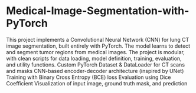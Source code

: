 # Medical-Image-Segmentation-with-PyTorch
This project implements a Convolutional Neural Network (CNN) for lung CT image segmentation, built entirely with PyTorch. The model learns to detect and segment tumor regions from medical images.  The project is modular, with clean scripts for data loading, model definition, training, evaluation, and utility functions.
Custom PyTorch Dataset & DataLoader for CT scans and masks
CNN-based encoder-decoder architecture (inspired by UNet)
Training with Binary Cross Entropy (BCE) loss
Evaluation using Dice Coefficient
Visualization of input image, ground truth mask, and prediction
